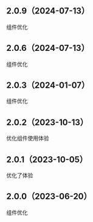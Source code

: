 ## 2.0.9（2024-07-13）
组件优化
## 2.0.6（2024-07-13）
组件优化
## 2.0.3（2024-01-07）
组件优化
## 2.0.2（2023-10-13）
优化组件使用体验
## 2.0.1（2023-10-05）
优化了体验
## 2.0.0（2023-06-20）
组件优化
